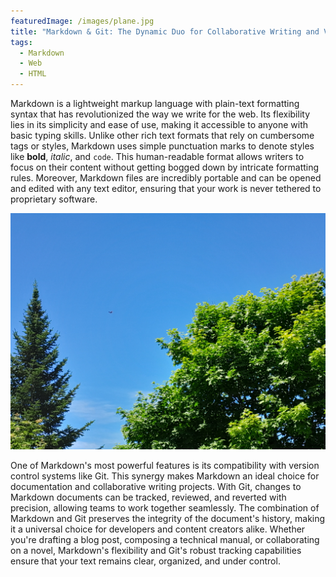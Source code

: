 ```yaml
---
featuredImage: /images/plane.jpg
title: "Markdown & Git: The Dynamic Duo for Collaborative Writing and Version Control"
tags:
  - Markdown
  - Web
  - HTML
---
```


Markdown is a lightweight markup language with plain-text formatting syntax that has revolutionized the way we write for the web. Its flexibility lies in its simplicity and ease of use, making it accessible to anyone with basic typing skills. Unlike other rich text formats that rely on cumbersome tags or styles, Markdown uses simple punctuation marks to denote styles like **bold**, *italic*, and `code`. This human-readable format allows writers to focus on their content without getting bogged down by intricate formatting rules. Moreover, Markdown files are incredibly portable and can be opened and edited with any text editor, ensuring that your work is never tethered to proprietary software.

![Plane](/images/plane.jpg)

One of Markdown's most powerful features is its compatibility with version control systems like Git. This synergy makes Markdown an ideal choice for documentation and collaborative writing projects. With Git, changes to Markdown documents can be tracked, reviewed, and reverted with precision, allowing teams to work together seamlessly. The combination of Markdown and Git preserves the integrity of the document's history, making it a universal choice for developers and content creators alike. Whether you're drafting a blog post, composing a technical manual, or collaborating on a novel, Markdown's flexibility and Git's robust tracking capabilities ensure that your text remains clear, organized, and under control.